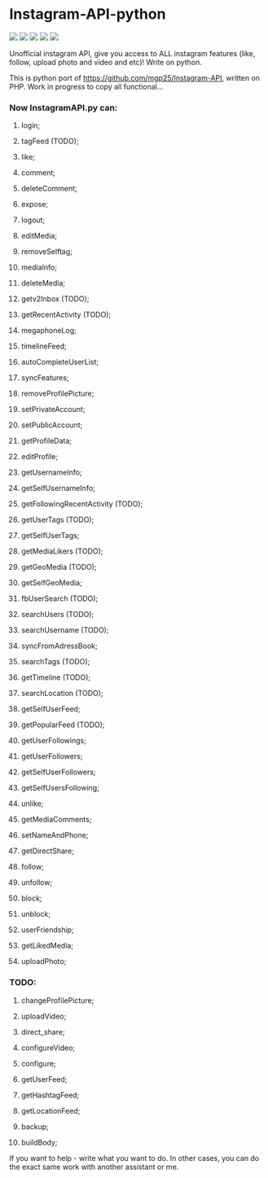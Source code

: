 # Instagram-API-python
<img src="https://img.shields.io/badge/Coverege-65%25-yellow.svg">
<img src="https://img.shields.io/badge/Version-b%200.01-orange.svg">
<a href="https://www.paypal.com/cgi-bin/webscr?cmd=_donations&business=7BMM6JGE73322&lc=US&item_name=GitHub%20donation&currency_code=USD&bn=PP%2dDonationsBF%3abtn_donate_SM%2egif%3aNonHosted" title="Support project"><img src="https://img.shields.io/badge/Support%20project-paypal-brightgreen.svg"></a>
<a href="https://github.com/LevPasha/Instagram-bot-cs" title="Instagram C# bot"><img src="https://img.shields.io/badge/C%23%20InstaBot-v1.0-blue.svg"></a>
<a href="https://github.com/LevPasha/instabot.py" title="python InstaBot"><img src="https://img.shields.io/badge/python%20InstaBot-v1.0.1-blue.svg"></a>

Unofficial instagram API, give you access to ALL instagram features (like, follow, upload photo and video and etc)! Write on python.

This is python port of https://github.com/mgp25/Instagram-API, written on PHP. Work in progress to copy all functional...

### Now InstagramAPI.py can:

1) login;

2) tagFeed (TODO);

3) like;

4) comment;

5) deleteComment;

6) expose;

7) logout;

8) editMedia;

9) removeSelftag;

10) mediaInfo;

11) deleteMedia;

12) getv2Inbox (TODO);

13) getRecentActivity (TODO);

14) megaphoneLog;

15) timelineFeed;

16) autoCompleteUserList;

17) syncFeatures;

18) removeProfilePicture;

19) setPrivateAccount;

20) setPublicAccount;

21) getProfileData;

22) editProfile;

23) getUsernameInfo;

24) getSelfUsernameInfo;

25) getFollowingRecentActivity (TODO);

26) getUserTags (TODO);

27) getSelfUserTags;

28) getMediaLikers (TODO);

29) getGeoMedia (TODO);

30) getSelfGeoMedia;

31) fbUserSearch (TODO);

32) searchUsers (TODO);

33) searchUsername (TODO);

34) syncFromAdressBook;

35) searchTags (TODO);

36) getTimeline (TODO);

37) searchLocation (TODO);

38) getSelfUserFeed;

39) getPopularFeed (TODO);

40) getUserFollowings;

41) getUserFollowers;

42) getSelfUserFollowers;

43) getSelfUsersFollowing;

44) unlike;

45) getMediaComments;

46) setNameAndPhone;

47) getDirectShare;

48) follow;

49) unfollow;

50) block;

51) unblock;

52) userFriendship;

53) getLikedMedia;

54) uploadPhoto;

### TODO:

1) changeProfilePicture;

3) uploadVideo;

4) direct_share;

5) configureVideo;

6) configure;

7) getUserFeed;

8) getHashtagFeed;

9) getLocationFeed;

10) backup;

11) buildBody;

If you want to help - write what you want to do. In other cases, you can do the exact same work with another assistant or me.
